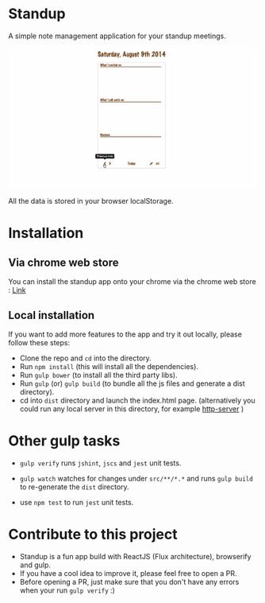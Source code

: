 Standup
=======

A simple note management application for your standup meetings. 

![Standup](https://raw.githubusercontent.com/niki4810/standup/gh-pages/app-icons/standup-app-demo.gif "Standup")

All the data is stored in your browser localStorage. 

# Installation 

## Via chrome web store

You can install the standup app onto your chrome via the chrome web store : [Link](https://chrome.google.com/webstore/detail/standup/cfnkcgklelbpjfdaimpcjmdfhmbemhpm)

## Local installation

If you want to add more features to the app and try it out locally, please follow these steps:

- Clone the repo and `cd` into the directory.
- Run `npm install` (this will install all the dependencies).
- Run `gulp bower` (to install all the third party libs).
- Run `gulp` (or) `gulp build` (to bundle all the js files and generate a dist directory).
- cd into `dist` directory and launch the index.html page. (alternatively you could run any local server in this directory, for example [http-server](https://www.npmjs.org/package/http-server) )


# Other gulp tasks

- `gulp verify`
  runs `jshint`, `jscs` and `jest` unit tests.

- `gulp watch`
  watches for changes under `src/**/*.*` and runs `gulp build` to re-generate the `dist` directory.

- use `npm test` to run `jest` unit tests.

# Contribute to this project

- Standup is a fun app build with ReactJS (Flux architecture), browserify and gulp. 
- If you have a cool idea to improve it, please feel free to open a PR.
- Before opening a PR, just make sure that you don't have any errors when your run `gulp verify` :)



